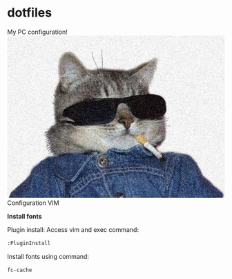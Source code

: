 # dotfiles
My PC configuration! 
![Cat Cool](img/Am-I-too-cool-for-aww_.jpeg)
Configuration VIM

**Install fonts**

Plugin install:
Access vim and exec command:

```bash
:PluginInstall
```
Install fonts using command:

```bash
fc-cache
```

